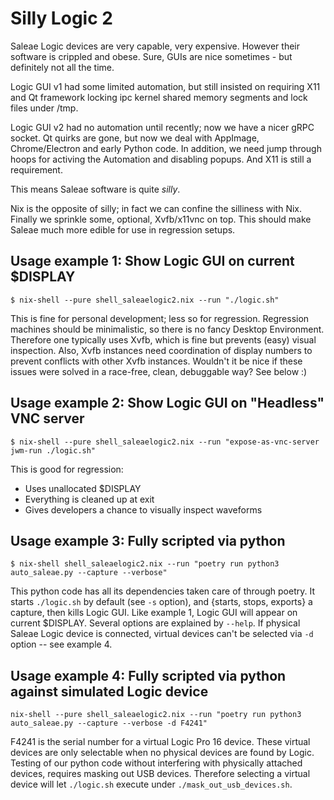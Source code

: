 # Silly Logic 2

Saleae Logic devices are very capable, very expensive.
However their software is crippled and obese.
Sure, GUIs are nice sometimes - but definitely not all the time.

Logic GUI v1 had some limited automation, but still insisted on requiring X11
and Qt framework locking ipc kernel shared memory segments and lock files under /tmp.

Logic GUI v2 had no automation until recently; now we have a nicer gRPC socket.
Qt quirks are gone, but now we deal with AppImage, Chrome/Electron and early Python code.
In addition, we need jump through hoops for activing the Automation and disabling popups.
And X11 is still a requirement.

This means Saleae software is quite *silly*.

Nix is the opposite of silly; in fact we can confine the silliness with Nix.
Finally we sprinkle some, optional, Xvfb/x11vnc on top.
This should make Saleae much more edible for use in regression setups.



## Usage example 1: Show Logic GUI on current $DISPLAY
```
$ nix-shell --pure shell_saleaelogic2.nix --run "./logic.sh"
```
This is fine for personal development; less so for regression.
Regression machines should be minimalistic, so there is no fancy Desktop Environment.
Therefore one typically uses Xvfb, which is fine but prevents (easy) visual inspection.
Also, Xvfb instances need coordination of display numbers to prevent conflicts with other Xvfb instances.
Wouldn't it be nice if these issues were solved in a race-free, clean, debuggable way? See below :)



## Usage example 2: Show Logic GUI on "Headless" VNC server
```
$ nix-shell --pure shell_saleaelogic2.nix --run "expose-as-vnc-server jwm-run ./logic.sh"
```
This is good for regression:
 * Uses unallocated $DISPLAY
 * Everything is cleaned up at exit
 * Gives developers a chance to visually inspect waveforms



## Usage example 3: Fully scripted via python
```
$ nix-shell shell_saleaelogic2.nix --run "poetry run python3 auto_saleae.py --capture --verbose"
```
This python code has all its dependencies taken care of through poetry.
It starts `./logic.sh` by default (see `-s` option), and {starts, stops, exports} a capture, then kills Logic GUI.
Like example 1, Logic GUI will appear on current $DISPLAY.
Several options are explained by `--help`.
If physical Saleae Logic device is connected, virtual devices can't be selected via `-d` option -- see example 4.



## Usage example 4: Fully scripted via python against simulated Logic device
```
nix-shell --pure shell_saleaelogic2.nix --run "poetry run python3 auto_saleae.py --capture --verbose -d F4241"
```

F4241 is the serial number for a virtual Logic Pro 16 device.
These virtual devices are only selectable when no physical devices are found by Logic.
Testing of our python code without interfering with physically attached devices, requires masking out USB devices.
Therefore selecting a virtual device will let `./logic.sh` execute under `./mask_out_usb_devices.sh`.

